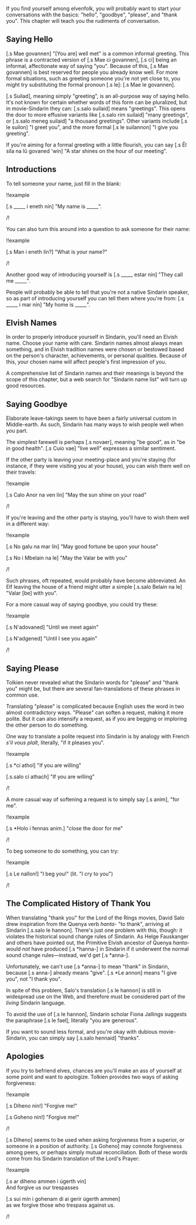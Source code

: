If you find yourself among elvenfolk, you will probably want
to start your conversations with the basics: "hello", "goodbye",
"please", and "thank you". This chapter will teach you the
rudiments of conversation.

## Saying Hello

[.s Mae govannen] "[You are] well met" is a common informal greeting.
This phrase is a contracted version of [.s Mae ci govannen],
[.s ci] being an informal, affectionate way of saying "you".
Because of this, [.s Mae govannen] is best reserved for
people you already know well. For more formal situations,
such as greeting someone you're not yet close to, you
might try substituting the formal pronoun [.s le]:
[.s Mae le govannen].

[.s Suilad], meaning simply "greeting", is an all-purpose
way of saying hello. It's not known for certain whether words
of this form can be pluralized, but in movie-Sindarin they
can: [.s.salo suilaid] means "greetings". This opens the
door to more effusive variants like [.s.salo rim suilaid]
"many greetings", or [.s.salo meneg suilaid] "a thousand greetings".
Other variants include [.s le suilon] "I greet you", and
the more formal [.s le suilannon] "I give you greeting".

If you're aiming for a formal greeting with a little flourish,
you can say [.s Êl síla na lû govaned 'wín] "A star shines on the hour of our meeting".

## Introductions

To tell someone your name, just fill in the blank:

!!example

[.s _____ i eneth nín] "My name is _____".

/!

You can also turn this around into a question to ask someone
for their name:

!!example

[.s Man i eneth lín?] "What is your name?"

/!

Another good way of introducing yourself is
[.s _____ estar nin] "They call me _____".

People will probably be able to tell that you're not a
native Sindarin speaker, so as part of introducing yourself
you can tell them where you're from:
[.s _____ i mar nín] "My home is _____".

## Elvish Names

In order to properly introduce yourself in Sindarin, you'll
need an Elvish name. Choose your name with care. Sindarin
names almost always mean something, and in Elvish tradition
names were chosen or bestowed based on the person's
character, achievements, or personal qualities. Because of
this, your chosen name will affect people's first impression
of you.

A comprehensive list of Sindarin names and their meanings
is beyond the scope of this chapter, but a web search for
"Sindarin name list" will turn up good resources.

## Saying Goodbye

Elaborate leave-takings seem to have been a fairly universal
custom in Middle-earth. As such, Sindarin has many ways to
wish people well when you part.

The simplest farewell is perhaps [.s novaer], meaning
"be good", as in "be in good health". [.s Cuio vae] "live well"
expresses a similar sentiment.

If the other party is leaving your meeting-place and you're
staying (for instance, if they were visiting you at your house),
you can wish them well on their travels:

!!example

[.s Calo Anor na ven lín] "May the sun shine on your road"

/!

If you're leaving and the other party is staying, you'll
have to wish them well in a different way:

!!example

[.s No galu na mar lín] "May good fortune be upon your house"

[.s No i Mbelain na le] "May the Valar be with you"

/!

Such phrases, oft repeated, would probably have become abbreviated.
An Elf leaving the house of a friend might utter a simple
[.s.salo Belain na le] "Valar [be] with you".

For a more casual way of saying goodbye, you could try these:

!!example

[.s N'adovaned] "Until we meet again"

[.s N'adgened] "Until I see you again"

/!

## Saying Please

Tolkien never revealed what the Sindarin words for "please"
and "thank you" might be, but there are several
fan-translations of these phrases in common use.

Translating "please" is complicated because English uses the
word in two almost contradictory ways. "Please" can soften
a request, making it more polite. But it can also intensify
a request, as if you are begging or imploring the other
person to do something.

One way to translate a polite request into Sindarin is by
analogy with French _s'il vous plaît_, literally, "if it
pleases you".

!!example

[.s \*cí athol] "If you are willing"

[.s.salo cí athach] "If you are willing"

/!

A more casual way of softening a request is to simply say
[.s anim], "for me".

!!example

[.s \*Holo i fennas anim.] "close the door for me"

/!

To beg someone to do something, you can try:

!!example

[.s Le nallon!] "I beg you!" (lit. "I cry to you")

/!

## The Complicated History of Thank You

When translating "thank you" for the Lord of the Rings
movies, David Salo drew inspiration from the Quenya verb
_hanta-_ "to thank", arriving at Sindarin [.s.salo le hannon].
There's just one problem with this, though: it violates the
historical sound change rules of Sindarin.
As Helge Fauskanger and others have pointed out,
the Primitive Elvish ancestor of Quenya _hanta-_ would *not*
have produced [.s \*hanna-] in Sindarin if it underwent the
normal sound change rules—instead, we'd get [.s \*anna-].

Unfortunately, we can't use [.s \*anna-] to mean "thank" in
Sindarin, because [.s anna-] already means "give".
[.s \*Le annon] means "I give you", not "I thank you".

In spite of this problem, Salo's translation [.s le hannon]
is still in widespread use on the Web, and therefore must
be considered part of the _living_ Sindarin language.

To avoid the use of [.s le hannon], Sindarin scholar Fiona
Jallings suggests the paraphrase [.s le fael], literally
"you are generous".

If you want to sound less formal, and you're okay with dubious
movie-Sindarin, you can simply say [.s.salo hennaid] "thanks".

## Apologies

If you try to befriend elves, chances are you'll
make an ass of yourself at some point and want to apologize.
Tolkien provides two ways of asking forgiveness:

!!example

[.s Díheno nin!] "Forgive me!"

[.s Goheno nin!] "Forgive me!"

/!

[.s Díheno] seems to be used when asking forgiveness from
a superior, or someone in a position of authority.
[.s Goheno] may connote forgiveness among peers, or perhaps
simply mutual reconciliation. Both of these words come from
his Sindarin translation of the Lord's Prayer:

!!example

[.s ar díheno ammen i úgerth vin] <br/>
And forgive us our trespasses

[.s sui mín i gohenam di ai gerir úgerth ammen] <br/>
as we forgive those who trespass against us.

/!

<!--
## Vocabulary

- [.s ad-]: prefix meaning "again"
- [.s govan-]: stem of the verb "to meet"
- [.s.salo hanna-]: stem of the verb "to thank"
- [.s le]: "you"; [.s lín] "your" is related.
- [.s mae]: "well"; [.s maer] "good" is related. Often these
  are mutated to [.s vae], [.s vaer].
- [.s na]: preposition meaning "at", "toward", "with"
- [.s suila-]: stem of the verb "to greet"
- [.s suilanna-]: alternative form of "to greet"
-->

